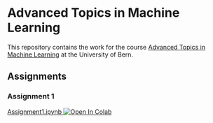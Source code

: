 # Advanced Topics in Machine Learning

This repository contains the work for the course [Advanced Topics in Machine Learning](http://web.archive.org/web/20200303130029/http://www.cvg.unibe.ch/teaching/course/4) at the University of Bern.

## Assignments

### Assignment 1

[Assignment1.ipynb ![Open In Colab](https://colab.research.google.com/assets/colab-badge.svg)](https://colab.research.google.com/github/nalet/bme.Advanced-Topics-in-Machine-Learning/blob/master/Assignments/Assignment1/Assignment1.ipynb)